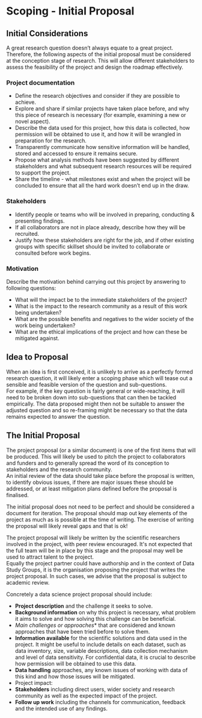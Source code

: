 # Scoping - Initial Proposal 

## Initial Considerations 

A great research question doesn’t always equate to a great project.
Therefore, the following aspects of the initial proposal must be considered at the conception stage of research.
This will allow different stakeholders to assess the feasibility of the project and design the roadmap effectively. 

### Project documentation

* Define the research objectives and consider if they are possible to achieve.
* Explore and share if similar projects have taken place before, and why this piece of research is necessary (for example, examining a new or novel aspect). 
* Describe the data used for this project, how this data is collected, how permission will be obtained to use it, and how it will be wrangled in preparation for the research.
* Transparently communicate how sensitive information will be handled, stored and accessed to ensure it remains secure.
* Propose what analysis methods have been suggested by different stakeholders and what subsequent research resources will be required to support the project.
* Share the timeline - what milestones exist and when the project will be concluded to ensure that all the hard work doesn’t end up in the draw.

### Stakeholders

* Identify people or teams who will be involved in preparing, conducting & presenting findings. 
* If all collaborators are not in place already, describe how they will be recruited.
* Justify how these stakeholders are right for the job, and if other existing groups with specific skillset should be invited to collaborate or consulted before work begins.

### Motivation

Describe the motivation behind carrying out this project by answering to following questions:

* What will the impact be to the immediate stakeholders of the project? 
* What is the impact to the research community as a result of this work being undertaken?
* What are the possible benefits and negatives to the wider society of the work being undertaken? 
* What are the ethical implications of the project and how can these be mitigated against.

## Idea to Proposal 

When an idea is first conceived, it is unlikely to arrive as a perfectly formed research question, it will likely enter a scoping phase which will tease out a sensible and feasible version of the question and sub-questions.  
For example, if the key question is fairly general or wide-reaching, it will need to be broken down into sub-questions that can then be tackled empirically. 
The data proposed might then not be suitable to answer the adjusted question and so re-framing might be necessary so that the data remains expected to answer the question. 

## The Initial Proposal 

The project proposal (or a similar document) is one of the first items that will be produced. 
This will likely be used to pitch the project to collaborators and funders and to generally spread the word of its conception to stakeholders and the research community.  
An initial review of the data should take place before the proposal is written, to identify obvious issues, if there are major issues these should be addressed, or at least mitigation plans defined before the proposal is finalised. 

The initial proposal does not need to be perfect and should be considered a document for iteration. 
The proposal should map out key elements of the project as much as is possible at the time of writing. 
The exercise of writing the proposal will likely reveal gaps and that is ok!

The project proposal will likely be written by the scientific researchers involved in the project, with peer review encouraged. 
It's not expected that the full team will be in place by this stage and the proposal may well be used to attract talent to the project.  
Equally the project partner could have authorship and in the context of Data Study Groups, it is the organisation proposing the project that writes the project proposal. 
In such cases, we advise that the proposal is subject to academic review.  

Concretely a data science project proposal should include: 

* **Project description** and the challenge it seeks to solve. 
* **Background information** on why this project is necessary, what problem it aims to solve and how solving this challenge can be beneficial. 
* *Main challenges or approaches** that are considered and known approaches that have been tried before to solve them.
* **Information available** for the scientific solutions and data used in the project.
 It might be useful to include details on each dataset, such as data inventory, size, variable descriptions, data collection mechanism and level of data sensitivity.
For confidential data, it is crucial to describe how permission will be obtained to use this data.
* **Data handling** approaches, any known issues of working with data of this kind and how those issues will be mitigated.
* Project impact: 
* **Stakeholders** including direct users, wider society and research community as well as the expected impact of the project.
* **Follow up work** including the channels for communication, feedback and the intended use of any findings. 
